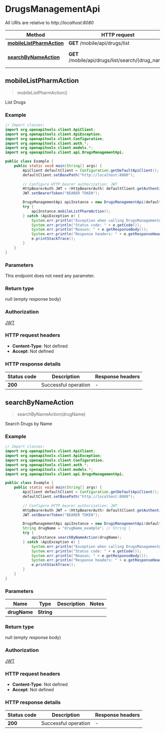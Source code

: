 # DrugsManagementApi

All URIs are relative to *http://localhost:8080*

| Method | HTTP request | Description |
|------------- | ------------- | -------------|
| [**mobileListPharmAction**](DrugsManagementApi.md#mobileListPharmAction) | **GET** /mobile/api/drugs/list | List Drugs |
| [**searchByNameAction**](DrugsManagementApi.md#searchByNameAction) | **GET** /mobile/api/drugs/list/search/{drug_name} | Search Drugs by Name |



## mobileListPharmAction

> mobileListPharmAction()

List Drugs

### Example

```java
// Import classes:
import org.openapitools.client.ApiClient;
import org.openapitools.client.ApiException;
import org.openapitools.client.Configuration;
import org.openapitools.client.auth.*;
import org.openapitools.client.models.*;
import org.openapitools.client.api.DrugsManagementApi;

public class Example {
    public static void main(String[] args) {
        ApiClient defaultClient = Configuration.getDefaultApiClient();
        defaultClient.setBasePath("http://localhost:8080");
        
        // Configure HTTP bearer authorization: JWT
        HttpBearerAuth JWT = (HttpBearerAuth) defaultClient.getAuthentication("JWT");
        JWT.setBearerToken("BEARER TOKEN");

        DrugsManagementApi apiInstance = new DrugsManagementApi(defaultClient);
        try {
            apiInstance.mobileListPharmAction();
        } catch (ApiException e) {
            System.err.println("Exception when calling DrugsManagementApi#mobileListPharmAction");
            System.err.println("Status code: " + e.getCode());
            System.err.println("Reason: " + e.getResponseBody());
            System.err.println("Response headers: " + e.getResponseHeaders());
            e.printStackTrace();
        }
    }
}
```

### Parameters

This endpoint does not need any parameter.

### Return type

null (empty response body)

### Authorization

[JWT](../README.md#JWT)

### HTTP request headers

- **Content-Type**: Not defined
- **Accept**: Not defined


### HTTP response details
| Status code | Description | Response headers |
|-------------|-------------|------------------|
| **200** | Successful operation |  -  |


## searchByNameAction

> searchByNameAction(drugName)

Search Drugs by Name

### Example

```java
// Import classes:
import org.openapitools.client.ApiClient;
import org.openapitools.client.ApiException;
import org.openapitools.client.Configuration;
import org.openapitools.client.auth.*;
import org.openapitools.client.models.*;
import org.openapitools.client.api.DrugsManagementApi;

public class Example {
    public static void main(String[] args) {
        ApiClient defaultClient = Configuration.getDefaultApiClient();
        defaultClient.setBasePath("http://localhost:8080");
        
        // Configure HTTP bearer authorization: JWT
        HttpBearerAuth JWT = (HttpBearerAuth) defaultClient.getAuthentication("JWT");
        JWT.setBearerToken("BEARER TOKEN");

        DrugsManagementApi apiInstance = new DrugsManagementApi(defaultClient);
        String drugName = "drugName_example"; // String | 
        try {
            apiInstance.searchByNameAction(drugName);
        } catch (ApiException e) {
            System.err.println("Exception when calling DrugsManagementApi#searchByNameAction");
            System.err.println("Status code: " + e.getCode());
            System.err.println("Reason: " + e.getResponseBody());
            System.err.println("Response headers: " + e.getResponseHeaders());
            e.printStackTrace();
        }
    }
}
```

### Parameters


| Name | Type | Description  | Notes |
|------------- | ------------- | ------------- | -------------|
| **drugName** | **String**|  | |

### Return type

null (empty response body)

### Authorization

[JWT](../README.md#JWT)

### HTTP request headers

- **Content-Type**: Not defined
- **Accept**: Not defined


### HTTP response details
| Status code | Description | Response headers |
|-------------|-------------|------------------|
| **200** | Successful operation |  -  |

